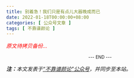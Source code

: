 ```yaml
---
title: 别着急！我们只是有点儿大器晚成而已
date: 2022-01-18T00:00:00+08:00
categories: [ 公众号文章 ]
tags: [ 不靠谱颜论 ]
---
```


<font color=red><i>原文待拷贝备份...</i></font>

<center><small>--- END ---</small></center>

<i><b>注：</b>本文发表于[“不靠谱颜论”公众号](https://mp.weixin.qq.com/s/Svh6MfFkaD0PgDF6RvXdSw)，并同步至本站。</i>
